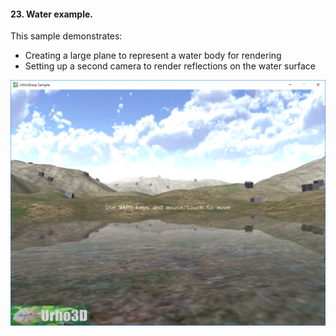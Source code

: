 #### 23. Water example.

This sample demonstrates:
- Creating a large plane to represent a water body for rendering
- Setting up a second camera to render reflections on the water surface

![Screenshot](Screenshot.png)